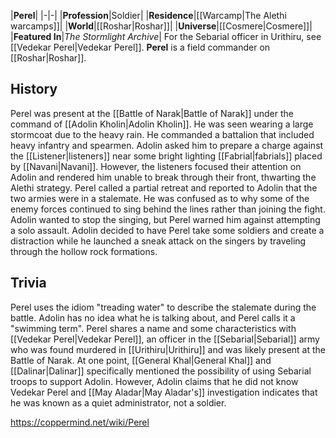 |**Perel**|
|-|-|
|**Profession**|Soldier|
|**Residence**|[[Warcamp\|The Alethi warcamps]]|
|**World**|[[Roshar\|Roshar]]|
|**Universe**|[[Cosmere\|Cosmere]]|
|**Featured In**|*The Stormlight Archive*|
For the Sebarial officer in Urithiru, see [[Vedekar Perel\|Vedekar Perel]].
**Perel** is a field commander on [[Roshar\|Roshar]].

## History
Perel was present at the [[Battle of Narak\|Battle of Narak]] under the command of [[Adolin Kholin\|Adolin Kholin]]. He was seen wearing a large stormcoat due to the heavy rain.
He commanded a battalion that included heavy infantry and spearmen. Adolin asked him to prepare a charge against the [[Listener\|listeners]] near some bright lighting [[Fabrial\|fabrials]] placed by [[Navani\|Navani]]. However, the listeners focused their attention on Adolin and rendered him unable to break through their front, thwarting the Alethi strategy. Perel called a partial retreat and reported to Adolin that the two armies were in a stalemate. He was confused as to why some of the enemy forces continued to sing behind the lines rather than joining the fight. Adolin wanted to stop the singing, but Perel warned him against attempting a solo assault. Adolin decided to have Perel take some soldiers and create a distraction while he launched a sneak attack on the singers by traveling through the hollow rock formations.

## Trivia
Perel uses the idiom "treading water" to describe the stalemate during the battle. Adolin has no idea what he is talking about, and Perel calls it a "swimming term".
Perel shares a name and some characteristics with [[Vedekar Perel\|Vedekar Perel]], an officer in the [[Sebarial\|Sebarial]] army who was found murdered in [[Urithiru\|Urithiru]] and was likely present at the Battle of Narak. At one point, [[General Khal\|General Khal]] and [[Dalinar\|Dalinar]] specifically mentioned the possibility of using Sebarial troops to support Adolin. However, Adolin claims that he did not know Vedekar Perel and [[May Aladar\|May Aladar's]] investigation indicates that he was known as a quiet administrator, not a soldier.


https://coppermind.net/wiki/Perel
